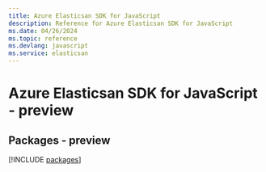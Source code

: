 ```yaml
---
title: Azure Elasticsan SDK for JavaScript
description: Reference for Azure Elasticsan SDK for JavaScript
ms.date: 04/26/2024
ms.topic: reference
ms.devlang: javascript
ms.service: elasticsan
---
```

# Azure Elasticsan SDK for JavaScript - preview
## Packages - preview
[!INCLUDE [packages](elasticsan-index.md)]